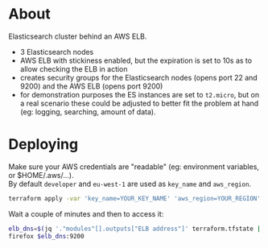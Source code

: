 # About

Elasticsearch cluster behind an AWS ELB.

- 3 Elasticsearch nodes
- AWS ELB with stickiness enabled, but the expiration is set to 10s as to allow checking the ELB in action
- creates security groups for the Elasticsearch nodes (opens port 22 and 9200) and the AWS ELB (opens port 9200)
- for demonstration purposes the ES instances are set to `t2.micro`, but on a real scenario these could be adjusted to better fit the problem at hand (eg: logging, searching, amount of data).


# Deploying

Make sure your AWS credentials are "readable" (eg: environment variables, or $HOME/.aws/...).  
By default `developer` and `eu-west-1` are used as `key_name` and `aws_region`.

```bash
terraform apply -var 'key_name=YOUR_KEY_NAME' 'aws_region=YOUR_REGION'
```

Wait a couple of minutes and then to access it:
```bash
elb_dns=$(jq '."modules"[].outputs["ELB address"]' terraform.tfstate | sed 's/"//g')
firefox $elb_dns:9200
```





